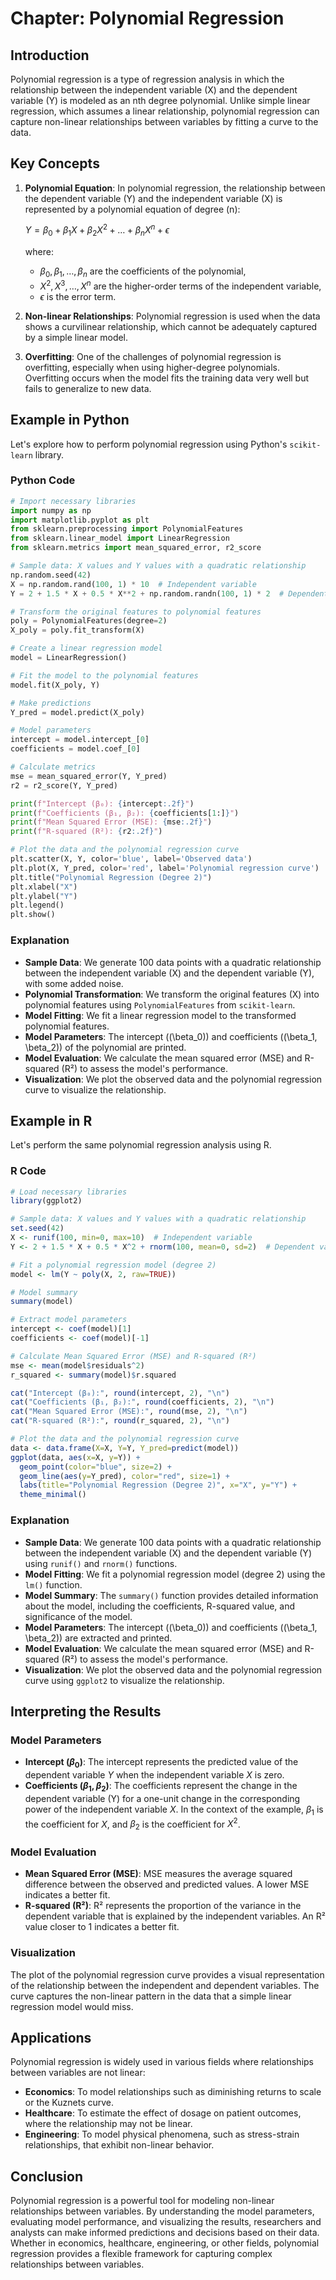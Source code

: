 # Chapter: Polynomial Regression

## Introduction

Polynomial regression is a type of regression analysis in which the relationship between the independent variable \(X\) and the dependent variable \(Y\) is modeled as an nth degree polynomial. Unlike simple linear regression, which assumes a linear relationship, polynomial regression can capture non-linear relationships between variables by fitting a curve to the data.

## Key Concepts

1. **Polynomial Equation**: In polynomial regression, the relationship between the dependent variable \(Y\) and the independent variable \(X\) is represented by a polynomial equation of degree \(n\):

   $Y = \beta_0 + \beta_1 X + \beta_2 X^2 + \ldots + \beta_n X^n + \epsilon$

   where:
   - $\beta_0, \beta_1, \ldots, \beta_n$ are the coefficients of the polynomial,
   - $X^2, X^3, \ldots, X^n$ are the higher-order terms of the independent variable,
   - $\epsilon$ is the error term.

2. **Non-linear Relationships**: Polynomial regression is used when the data shows a curvilinear relationship, which cannot be adequately captured by a simple linear model.

3. **Overfitting**: One of the challenges of polynomial regression is overfitting, especially when using higher-degree polynomials. Overfitting occurs when the model fits the training data very well but fails to generalize to new data.

## Example in Python

Let's explore how to perform polynomial regression using Python's `scikit-learn` library.

### Python Code

```python
# Import necessary libraries
import numpy as np
import matplotlib.pyplot as plt
from sklearn.preprocessing import PolynomialFeatures
from sklearn.linear_model import LinearRegression
from sklearn.metrics import mean_squared_error, r2_score

# Sample data: X values and Y values with a quadratic relationship
np.random.seed(42)
X = np.random.rand(100, 1) * 10  # Independent variable
Y = 2 + 1.5 * X + 0.5 * X**2 + np.random.randn(100, 1) * 2  # Dependent variable

# Transform the original features to polynomial features
poly = PolynomialFeatures(degree=2)
X_poly = poly.fit_transform(X)

# Create a linear regression model
model = LinearRegression()

# Fit the model to the polynomial features
model.fit(X_poly, Y)

# Make predictions
Y_pred = model.predict(X_poly)

# Model parameters
intercept = model.intercept_[0]
coefficients = model.coef_[0]

# Calculate metrics
mse = mean_squared_error(Y, Y_pred)
r2 = r2_score(Y, Y_pred)

print(f"Intercept (β₀): {intercept:.2f}")
print(f"Coefficients (β₁, β₂): {coefficients[1:]}")
print(f"Mean Squared Error (MSE): {mse:.2f}")
print(f"R-squared (R²): {r2:.2f}")

# Plot the data and the polynomial regression curve
plt.scatter(X, Y, color='blue', label='Observed data')
plt.plot(X, Y_pred, color='red', label='Polynomial regression curve')
plt.title("Polynomial Regression (Degree 2)")
plt.xlabel("X")
plt.ylabel("Y")
plt.legend()
plt.show()
```

### Explanation

- **Sample Data**: We generate 100 data points with a quadratic relationship between the independent variable \(X\) and the dependent variable \(Y\), with some added noise.
- **Polynomial Transformation**: We transform the original features \(X\) into polynomial features using `PolynomialFeatures` from `scikit-learn`.
- **Model Fitting**: We fit a linear regression model to the transformed polynomial features.
- **Model Parameters**: The intercept (\(\beta_0\)) and coefficients (\(\beta_1, \beta_2\)) of the polynomial are printed.
- **Model Evaluation**: We calculate the mean squared error (MSE) and R-squared (R²) to assess the model's performance.
- **Visualization**: We plot the observed data and the polynomial regression curve to visualize the relationship.

## Example in R

Let's perform the same polynomial regression analysis using R.

### R Code

```r
# Load necessary libraries
library(ggplot2)

# Sample data: X values and Y values with a quadratic relationship
set.seed(42)
X <- runif(100, min=0, max=10)  # Independent variable
Y <- 2 + 1.5 * X + 0.5 * X^2 + rnorm(100, mean=0, sd=2)  # Dependent variable

# Fit a polynomial regression model (degree 2)
model <- lm(Y ~ poly(X, 2, raw=TRUE))

# Model summary
summary(model)

# Extract model parameters
intercept <- coef(model)[1]
coefficients <- coef(model)[-1]

# Calculate Mean Squared Error (MSE) and R-squared (R²)
mse <- mean(model$residuals^2)
r_squared <- summary(model)$r.squared

cat("Intercept (β₀):", round(intercept, 2), "\n")
cat("Coefficients (β₁, β₂):", round(coefficients, 2), "\n")
cat("Mean Squared Error (MSE):", round(mse, 2), "\n")
cat("R-squared (R²):", round(r_squared, 2), "\n")

# Plot the data and the polynomial regression curve
data <- data.frame(X=X, Y=Y, Y_pred=predict(model))
ggplot(data, aes(x=X, y=Y)) +
  geom_point(color="blue", size=2) +
  geom_line(aes(y=Y_pred), color="red", size=1) +
  labs(title="Polynomial Regression (Degree 2)", x="X", y="Y") +
  theme_minimal()
```

### Explanation

- **Sample Data**: We generate 100 data points with a quadratic relationship between the independent variable \(X\) and the dependent variable \(Y\) using `runif()` and `rnorm()` functions.
- **Model Fitting**: We fit a polynomial regression model (degree 2) using the `lm()` function.
- **Model Summary**: The `summary()` function provides detailed information about the model, including the coefficients, R-squared value, and significance of the model.
- **Model Parameters**: The intercept (\(\beta_0\)) and coefficients (\(\beta_1, \beta_2\)) are extracted and printed.
- **Model Evaluation**: We calculate the mean squared error (MSE) and R-squared (R²) to assess the model's performance.
- **Visualization**: We plot the observed data and the polynomial regression curve using `ggplot2` to visualize the relationship.

## Interpreting the Results

### Model Parameters

- **Intercept ($\beta_0$)**: The intercept represents the predicted value of the dependent variable $Y$ when the independent variable $X$ is zero.
- **Coefficients ($\beta_1, \beta_2$)**: The coefficients represent the change in the dependent variable \(Y\) for a one-unit change in the corresponding power of the independent variable $X$. In the context of the example, $\beta_1$ is the coefficient for $X$, and $\beta_2$ is the coefficient for $X^2$.

### Model Evaluation

- **Mean Squared Error (MSE)**: MSE measures the average squared difference between the observed and predicted values. A lower MSE indicates a better fit.
- **R-squared (R²)**: R² represents the proportion of the variance in the dependent variable that is explained by the independent variables. An R² value closer to 1 indicates a better fit.

### Visualization

The plot of the polynomial regression curve provides a visual representation of the relationship between the independent and dependent variables. The curve captures the non-linear pattern in the data that a simple linear regression model would miss.

## Applications

Polynomial regression is widely used in various fields where relationships between variables are not linear:

- **Economics**: To model relationships such as diminishing returns to scale or the Kuznets curve.
- **Healthcare**: To estimate the effect of dosage on patient outcomes, where the relationship may not be linear.
- **Engineering**: To model physical phenomena, such as stress-strain relationships, that exhibit non-linear behavior.

## Conclusion

Polynomial regression is a powerful tool for modeling non-linear relationships between variables. By understanding the model parameters, evaluating model performance, and visualizing the results, researchers and analysts can make informed predictions and decisions based on their data. Whether in economics, healthcare, engineering, or other fields, polynomial regression provides a flexible framework for capturing complex relationships between variables.
